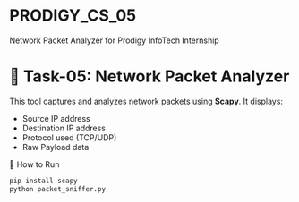# PRODIGY_CS_05
Network Packet Analyzer for Prodigy InfoTech Internship
# 🧠 Task-05: Network Packet Analyzer

This tool captures and analyzes network packets using **Scapy**. It displays:
- Source IP address
- Destination IP address
- Protocol used (TCP/UDP)
- Raw Payload data

🔧 How to Run
```bash
pip install scapy
python packet_sniffer.py
